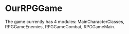 # OurRPGGame
The game currently has 4 modules: MainCharacterClasses, RPGGameEnemies, RPGGameCombat, RPGGameMain. 
